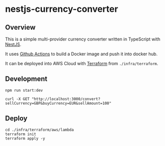 # nestjs-currency-converter

## Overview
This is a simple multi-provider currency converter written in TypeScript with [NestJS](https://nestjs.com).

It uses [Github Actions](https://github.com/features/actions) to build a Docker image and push it into docker hub.

It can be deployed into AWS Cloud with [Terraform](https://www.terraform.io) from `./infra/terraform`.

## Development

```shell
npm run start:dev

curl -X GET "http://localhost:3000/convert?sellCurrency=GBP&buyCurrency=EUR&sellAmount=100"
```

## Deploy

```shell
cd ./infra/terraform/aws/lambda
terraform init
terraform apply -y
```
